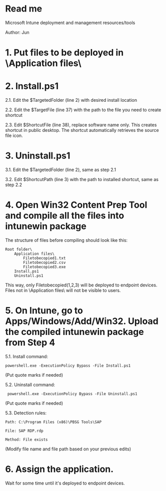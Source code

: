 # Read me

Microsoft Intune deployment and management resources/tools

Author: Jun

# 1. Put files to be deployed in \Application files\

# 2. Install.ps1

2.1. Edit the $TargetedFolder (line 2) with desired install location

2.2. Edit the $TargetFile (line 37) with the path to the file you need to create shortcut

2.3. Edit  $ShortcutFile (line 38), replace software name only. This creates shortcut in public desktop. The shortcut automatically retrieves the source file icon.

# 3. Uninstall.ps1

3.1. Edit the $TargetedFolder (line 2), same as step 2.1

3.2. Edit $ShortcutPath (line 3) with the path to installed shortcut, same as step 2.2

# 4. Open Win32 Content Prep Tool and compile all the files into intunewin package
The structure of files before compiling should look like this:


    Root folder\
        Application files\
            Filetobecopied1.txt
            Filetobecopied2.csv
            Filetobecopied3.exe
        Install.ps1
        Uninstall.ps1

This way, only Filetobecopied(1,2,3) will be deployed to endpoint devices. Files not in \Application files\ will not be visible to users.

# 5. On Intune, go to Apps/Windows/Add/Win32. Upload the compiled intunewin package from Step 4

5.1. Install command:


    powershell.exe -ExecutionPolicy Bypass -File Install.ps1

(Put quote marks if needed)
    
5.2. Uninstall command:


     powershell.exe -ExecutionPolicy Bypass -File Uninstall.ps1

(Put quote marks if needed)

5.3. Detection rules:

    Path: C:\Program Files (x86)\PBSG Tools\SAP

    File: SAP RDP.rdp

    Method: File exists

(Modify file name and file path based on your previous edits)

# 6. Assign the application.
Wait for some time until it's deployed to endpoint devices.